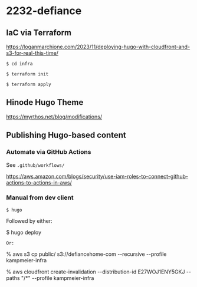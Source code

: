 # 2232-defiance

## IaC via Terraform

https://loganmarchione.com/2023/11/deploying-hugo-with-cloudfront-and-s3-for-real-this-time/

```
$ cd infra

$ terraform init

$ terraform apply
```

## Hinode Hugo Theme

https://myrthos.net/blog/modifications/


## Publishing Hugo-based content

### Automate via GitHub Actions

See `.github/workflows/`

https://aws.amazon.com/blogs/security/use-iam-roles-to-connect-github-actions-to-actions-in-aws/

### Manual from dev client

```
$ hugo
```
Followed by either:

$ hugo deploy
```
Or:

```
% aws s3 cp public/ s3://defiancehome-com --recursive --profile kampmeier-infra

% aws cloudfront create-invalidation --distribution-id E27WOJ1ENY5GKJ --paths "/*" --profile kampmeier-infra

```
